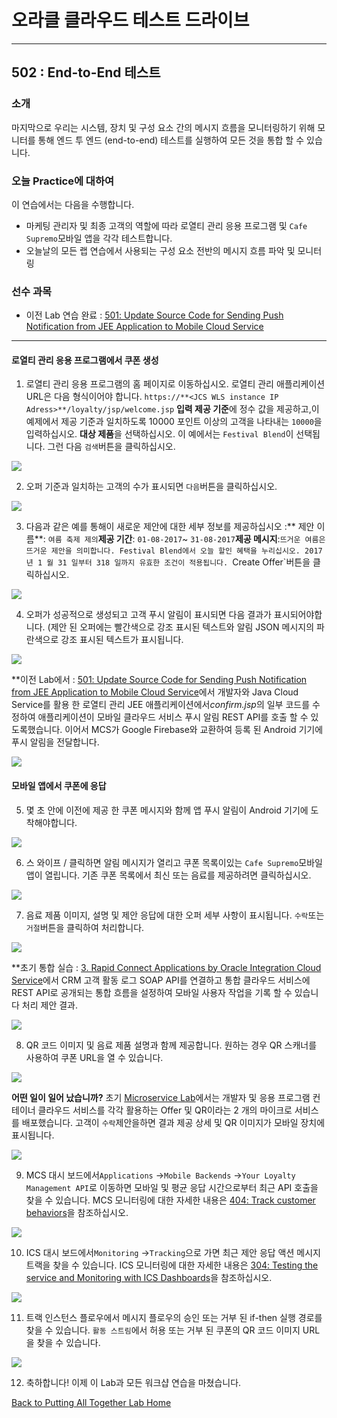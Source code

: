 # 오라클 클라우드 테스트 드라이브 #
-----
## 502 : End-to-End 테스트 ##


### 소개 ###
마지막으로 우리는 시스템, 장치 및 구성 요소 간의 메시지 흐름을 모니터링하기 위해 모니터를 통해 엔드 투 엔드 (end-to-end) 테스트를 실행하여 모든 것을 통합 할 수 있습니다. 

### 오늘 Practice에 대하여 ###
이 연습에서는 다음을 수행합니다. 
- 마케팅 관리자 및 최종 고객의 역할에 따라 로열티 관리 응용 프로그램 및 `Cafe Supremo`모바일 앱을 각각 테스트합니다. 
- 오늘날의 모든 랩 연습에서 사용되는 구성 요소 전반의 메시지 흐름 파악 및 모니터링 

### 선수 과목 ###

+ 이전 Lab 연습 완료 : [501: Update Source Code for Sending Push Notification from JEE Application to Mobile Cloud Service](501-PuttingAllTogetherLab.md) 

----


#### 로열티 관리 응용 프로그램에서 쿠폰 생성 

1. 로열티 관리 응용 프로그램의 홈 페이지로 이동하십시오. 로열티 관리 애플리케이션 URL은 다음 형식이어야 합니다. 
`https://**<JCS WLS instance IP Adress>**/loyalty/jsp/welcome.jsp`
**입력 제공 기준**에 정수 값을 제공하고,이 예제에서 제공 기준과 일치하도록 10000 포인트 이상의 고객을 나타내는 `10000`을 입력하십시오. **대상 제품**을 선택하십시오. 이 예에서는 `Festival Blend`이 선택됩니다. 그런 다음 `검색`버튼을 클릭하십시오. 

![](images/502/01.offer.search.png)


2. 오퍼 기준과 일치하는 고객의 수가 표시되면 `다음`버튼을 클릭하십시오. 

![](images/502/02.offer.target.png)


3. 다음과 같은 예를 통해이 새로운 제안에 대한 세부 정보를 제공하십시오 :** 제안 이름**: `여름 축제 제의`**제공 기간**: `01-08-2017`~ `31-08-2017`**제공 메시지**:`뜨거운 여름은 뜨거운 제안을 의미합니다. Festival Blend에서 오늘 할인 혜택을 누리십시오. 2017 년 1 월 31 일부터 318 일까지 유효한 조건이 적용됩니다. `Create Offer`버튼을 클릭하십시오. 

![](images/502/03.offer.create.png)


4. 오퍼가 성공적으로 생성되고 고객 푸시 알림이 표시되면 다음 결과가 표시되어야합니다. (제안 된 오퍼에는 빨간색으로 강조 표시된 텍스트와 알림 JSON 메시지의 파란색으로 강조 표시된 텍스트가 표시됩니다. 

![](images/502/04.offer.sent.png)


**이전 Lab에서 : [501: Update Source Code for Sending Push Notification from JEE Application to Mobile Cloud Service](501-PuttingAllTogetherLab.md)에서 개발자와 Java Cloud Service를 활용 한 로열티 관리 JEE 애플리케이션에서*confirm.jsp*의 일부 코드를 수정하여 애플리케이션이 모바일 클라우드 서비스 푸시 알림 REST API를 호출 할 수 있도록했습니다. 이어서 MCS가 Google Firebase와 교환하여 등록 된 Android 기기에 푸시 알림을 전달합니다. 

![](images/502/jcs2mcs.png)


#### 모바일 앱에서 쿠폰에 응답 

5. 몇 초 안에 이전에 제공 한 쿠폰 메시지와 함께 앱 푸시 알림이 Android 기기에 도착해야합니다. 

![](images/502/05.offer.receive.png)


6. 스 와이프 / 클릭하면 알림 메시지가 열리고 쿠폰 목록이있는 `Cafe Supremo`모바일 앱이 열립니다. 기존 쿠폰 목록에서 최신 또는 음료를 제공하려면 클릭하십시오. 

![](images/502/06.offer.open.png)


7. 음료 제품 이미지, 설명 및 제안 응답에 대한 오퍼 세부 사항이 표시됩니다. `수락`또는 `거절`버튼을 클릭하여 처리합니다. 

![](images/502/07.offer.accept.png)


**초기 통합 실습 : [3. Rapid Connect Applications by Oracle Integration Cloud Service](../Integrations/README.md)에서 CRM 고객 활동 로그 SOAP API를 연결하고 통합 클라우드 서비스에 REST API로 공개되는 통합 흐름을 설정하여 모바일 사용자 작업을 기록 할 수 있습니다 처리 제안 결과. 

![](images/502/mcs2ics.png)


8. QR 코드 이미지 및 음료 제품 설명과 함께 제공합니다. 원하는 경우 QR 스캐너를 사용하여 쿠폰 URL을 열 수 있습니다. 

![](images/502/08.offer.qr.png)


**어떤 일이 일어 났습니까?** 초기 [Microservice Lab](../Microservices/README.md)에서는 개발자 및 응용 프로그램 컨테이너 클라우드 서비스를 각각 활용하는 Offer 및 QR이라는 2 개의 마이크로 서비스를 배포했습니다. 고객이 `수락`제안을하면 결과 제공 상세 및 QR 이미지가 모바일 장치에 표시됩니다. 

![](images/502/mcs2acc.png)


9. MCS 대시 보드에서`Applications` ->`Mobile Backends` ->`Your Loyalty Management API`로 이동하면 모바일 및 평균 응답 시간으로부터 최근 API 호출을 찾을 수 있습니다. MCS 모니터링에 대한 자세한 내용은 [404: Track customer behaviors](../Mobile%20Service%20and%20App/404-MobileLab.md)을 참조하십시오. 

![](images/502/09.offer.mcs.png)


10. ICS 대시 보드에서`Monitoring` ->`Tracking`으로 가면 최근 제안 응답 액션 메시지 트랙을 찾을 수 있습니다. ICS 모니터링에 대한 자세한 내용은 [304: Testing the service and Monitoring with ICS Dashboards](../Integrations/304-IntegrationsLab.md)을 참조하십시오. 

![](images/502/10.offer.ics.png)


11. 트랙 인스턴스 플로우에서 메시지 플로우의 승인 또는 거부 된 if-then 실행 경로를 찾을 수 있습니다. `활동 스트림`에서 허용 또는 거부 된 쿠폰의 QR 코드 이미지 URL을 찾을 수 있습니다. 

![](images/502/11.offer.flow.png)


12. 축하합니다! 이제 이 Lab과 모든 워크샵 연습을 마쳤습니다. 

[Back to Putting All Together Lab Home](README.md) 


